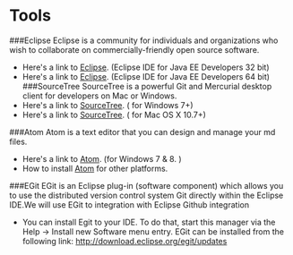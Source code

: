 # Tools
###Eclipse
Eclipse is a community for individuals and organizations who wish to collaborate on commercially-friendly open source software.
* Here's a link to [Eclipse](https://www.eclipse.org/downloads/download.php?file=/technology/epp/downloads/release/luna/SR1a/eclipse-jee-luna-SR1a-win32.zip&mirror_id=1163). (Eclipse IDE for Java EE Developers 32 bit)
* Here's a link to [Eclipse](https://www.eclipse.org/downloads/download.php?file=/technology/epp/downloads/release/luna/SR1a/eclipse-java-luna-SR1a-win32-x86_64.zip&mirror_id=1163). (Eclipse IDE for Java EE Developers 64 bit)
###SourceTree
 SourceTree is a powerful Git and Mercurial desktop client for developers on Mac or Windows.
* Here's a link to [SourceTree](http://sourcetreeapp.com/download/). ( for Windows 7+)
* Here's a link to [SourceTree](http://sourcetreeapp.com/download/). ( for Mac OS X 10.7+)


###Atom
Atom is a text editor that you can design and manage your md files.
* Here's a link to [Atom](http://sourcetreeapp.com/download/). (for Windows 7 & 8. )
* How to install [Atom](https://github.com/atom/atom/blob/master/README.md#building) for other platforms.

###EGit
EGit is an Eclipse plug-in (software component) which allows you to use the distributed version control system Git directly within the Eclipse IDE.We will use EGit to integration with Eclipse Github integration

* You can install Egit to your IDE. To do that, start this manager via the Help → Install new Software menu entry. EGit can be installed from the following link:
http://download.eclipse.org/egit/updates

